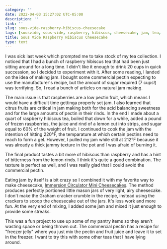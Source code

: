 ```yaml
---
category: ''
date: 2022-04-03 15:27:02 UTC-05:00
description: ''
link: ''
slug: sous-vide-raspberry-hibiscus-cheesecake
tags: [sousvide, sous-vide, raspberry, hibiscus, cheesecake, jam, tea, pectin, lemon, graham-cracker, original, pantry-raid, goodeats]
title: Sous Vide Raspberry Hibiscus Cheesecake
type: text
---
```

I was sick last week which prompted me to take stock of my tea collection.
I noticed that I had a bunch of raspberry hibiscus tea that had been just sitting around for a long time. 
I didn't like it enough to drink 20 cups in quick succession, so I decided to experiment with it.
After some reading, I landed on the idea of making jam. 
I bought some commercial pectin expecting to use the manufacturer's recipe, but the amount of sugar required (7 cups!) was terrifying. 
So, I read a bunch of articles on natural jam making.


The main issue is that raspberries are a low pectin fruit, which means I would have a difficult time gettinga properly set jam. 
I also learned that citrus fruits are critical in jam making both for the acid balancing sweetness and for the large amounts of pectin in their rinds.
In the end I made about a quart of raspberry hibiscus tea, boiled that down for a while, added a pound of frozen raspberries, the juice and rind of a lemon cut into strips, and sugar equal to 60% of the weight of fruit. 
I continued to cook the jam with the intention of hitting 220°F, the temparature at which certain pectins need to reach to form a gel.
However, I pulled my jam while still at 212°F because it was already a thick jammy texture in the pot and I was afraid of burning it. 


The final product tastes a bit more of hibiscus than raspberry and has a hint of bitterness from the lemon rinds. 
I think it's quite a good combination.
The texture is perfect as well, and I was really glad that I could avoid the commercial pectin.


Eating jam by itself is a bit crazy so I combined it with my favorite way to make cheesecake, [Immersion Circulator Mini Cheesecakes](https://www.foodnetwork.com/recipes/alton-brown/ic-mini-cheesecakes-7297817).
The method produces perfectly portioned little mason jars of very light, airy cheesecake.
I don't make the Graham cracker crumble in the recipe, instead using the crackers to scoop the cheesecake out of the jars.
It's less work and more fun.
At the very end of mixing, I added some jam and mixed it just enough to provide some streaks.

This was a fun project to use up some of my pantry items so they aren't wasting space or being thrown out.
The commercial pectin has a recipe for "freezer jelly" where you just mix the pectin and fruit juice and leave it to set in the freezer.
I want to try this with some other teas that I have lying around.